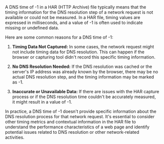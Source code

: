 A DNS time of -1 in a HAR (HTTP Archive) file typically means that the timing information for the DNS resolution step of a network request is not available or could not be measured. In a HAR file, timing values are expressed in milliseconds, and a value of -1 is often used to indicate missing or undefined data.

Here are some common reasons for a DNS time of -1:

1. **Timing Data Not Captured:** In some cases, the network request might not include timing data for DNS resolution. This can happen if the browser or capturing tool didn't record this specific timing information.

2. **No DNS Resolution Needed:** If the DNS resolution was cached or the server's IP address was already known by the browser, there may be no actual DNS resolution step, and the timing information may be marked as -1.

3. **Inaccurate or Unavailable Data:** If there are issues with the HAR capture process or if the DNS resolution time couldn't be accurately measured, it might result in a value of -1.

In practice, a DNS time of -1 doesn't provide specific information about the DNS resolution process for that network request. It's essential to consider other timing metrics and contextual information in the HAR file to understand the performance characteristics of a web page and identify potential issues related to DNS resolution or other network-related activities.